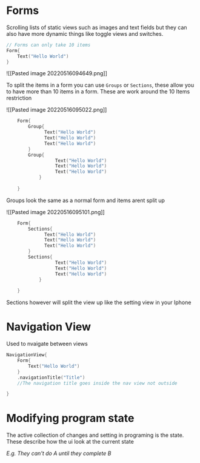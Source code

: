 # Forms 
Scrolling lists of static views such as images and text fields but they can also have more dynamic things like toggle views and switches.

``` Swift
// Forms can only take 10 items 
Form{
	Text("Hello World")
}
```
![[Pasted image 20220516094649.png]]


To split the items in a form you can use `Groups` or `Sections`, these allow you to have more than  10 items in a form. These are work around the 10 Items restriction


![[Pasted image 20220516095022.png]]
``` Swift 
	Form{
		Group{
			  Text("Hello World")
			  Text("Hello World")
			  Text("Hello World")
		}
		Group{
				  Text("Hello World")
				  Text("Hello World")
				  Text("Hello World")
			}
		
	}
```
Groups look the same as a normal form and items arent split up 


![[Pasted image 20220516095101.png]]
``` Swift 
	Form{
		Sections{
			  Text("Hello World")
			  Text("Hello World")
			  Text("Hello World")
		}
		Sections{
				  Text("Hello World")
				  Text("Hello World")
				  Text("Hello World")
			}
		
	}
```
Sections however will split the view up like the setting view in your Iphone 


# Navigation View
Used to nvaigate between views 

``` Swift
NavigationView{
	Form{
		Text("Hello World")
	}
	.navigationTitle("Title")
	//The navigation title goes inside the nav view not outside 

}
```

# Modifying program state
The active collection of changes and setting in programing is the state.
These describe how the ui look at the current state

*E.g.  They can't do A until they complete B*
